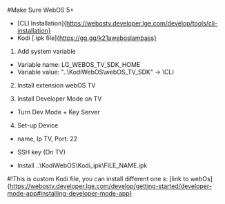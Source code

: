 #Make Sure WebOS 5+
- [CLI Installation]{https://webostv.developer.lge.com/develop/tools/cli-installation}
- Kodi [.ipk file]{https://gg.gg/k21aweboslambass}

1. Add system variable 
- Variable name: LG_WEBOS_TV_SDK_HOME
- Variable value: "..\KodiWebOS\webOS_TV_SDK" -> \CLI

2. Install extension webOS TV

3. Install Developer Mode on TV 
- Turn Dev Mode + Key Server

4. Set-up Device
- name, Ip TV, Port: 22

- SSH key (On TV)
- Install ..\KodiWebOS\Kodi_ipk\FILE_NAME.ipk

#!This is custom Kodi file, you can install different one
s: [link to webOs]{https://webostv.developer.lge.com/develop/getting-started/developer-mode-app#installing-developer-mode-app}